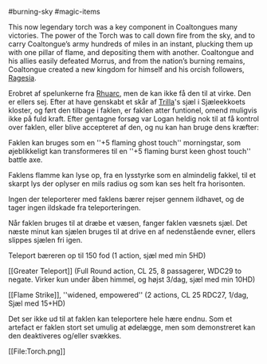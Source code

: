 #burning-sky #magic-items

This now legendary torch was a key component in Coaltongues many victories. The power of the Torch was to call down fire from the sky, and to carry Coaltongue’s army hundreds of miles in an instant, plucking
them up with one pillar of flame, and depositing them with another. Coaltongue and his allies easily defeated Morrus, and from the nation’s burning remains, Coaltongue created a new kingdom for himself and his orcish followers, [Ragesia](./Ragesia.md).

Erobret af spelunkerne fra [Rhuarc](./Rhuarc.md), men de kan ikke få den til at virke. Den er ellers sej. Efter at have genskabt et skår af [Trilla](./Trilla.md)'s sjæl i Sjæleekkoets kloster, og ført den tilbage i faklen, er faklen atter funtionel, omend muligvis ikke på fuld kraft. Efter gentagne forsøg var Logan heldig nok til at få kontrol over faklen, eller blive accepteret af den, og nu kan han bruge dens kræfter:

Faklen kan bruges som en ''+5 flaming ghost touch'' morningstar, som øjeblikkeligt kan transformeres til en ''+5 flaming burst keen ghost touch'' battle axe.

Faklens flamme kan lyse op, fra en lysstyrke som en almindelig fakkel, til et skarpt lys der oplyser en mils radius og som kan ses helt fra horisonten.

Ingen der teleporterer med faklens bærer rejser gennem ildhavet, og de tager ingen ildskade fra teleporteringen.

Når faklen bruges til at dræbe et væsen, fanger faklen væsnets sjæl. Det næste minut kan sjælen bruges til at drive en af nedenstående evner, ellers slippes sjælen fri igen.

Teleport bæreren op til 150 fod (1 action, sjæl med min 5HD)

[[Greater Teleport]] (Full Round action, CL 25, 8 passagerer, WDC29 to negate. Virker kun under åben himmel, og højst 3/dag, sjæl med min 10HD)

[[Flame Strike]], ''widened, empowered'' (2 actions, CL 25 RDC27, 1/dag, Sjæl med 15+HD)

Det ser ikke ud til at faklen kan teleportere hele hære endnu. Som et artefact er faklen stort set umulig at ødelægge, men som demonstreret kan den deaktiveres og/eller svækkes.

[[File:Torch.png]]
